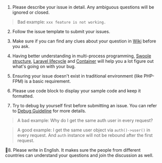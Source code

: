 1. Please describe your issue in detail. Any ambiguous questions will be ignored or closed.

> Bad example: `xxx feature is not working.`

2. Follow the issue template to submit your issues.

3. Make sure if you can find any clues about your question in [Wiki](https://github.com/swooletw/laravel-swoole/wiki) before you ask.

4. Having better understanding in multi-process programming, [Swoole structure](https://github.com/swooletw/laravel-swoole/wiki/2.-Swoole-Structure), [Laravel lifecycle](https://crnkovic.me/laravel-behind-the-scenes-lifecycle-container) and [Container](https://gist.github.com/davejamesmiller/bd857d9b0ac895df7604dd2e63b23afe) will help you a lot figure out what's going on with your bug. 

5. Ensuring your issue doesn't exist in traditional environment (like PHP-FPM) is a basic requirement.

6. Please use code block to display your sample code and keep it formatted.

7. Try to debug by yourself first before submitting an issue. You can refer to [Debug Guideline](https://github.com/swooletw/laravel-swoole/wiki/Z3.-Debug-Guideline) for more details.

> A bad example:  Why do I get the same auth user in every request?

> A good example: I get the same user object via `auth()->user()` in every request. And `auth` instance will not be rebound after the first request.

8. Please write in English. It makes sure the people from different countries can understand your questions and join the discussion as well.